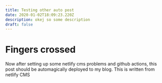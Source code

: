 ```yaml
---
title: Testing other auto post
date: 2020-01-02T18:09:23.220Z
description: okej so some description
draft: false
---
```

# Fingers crossed

Now after setting up some netlify cms problems and github actions, this post should be automagically deployed to my blog. This is written from netlify CMS
